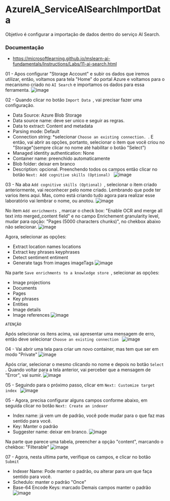# AzureIA_ServiceAISearchImportData
Objetivo é configurar a importação de dados dentro do serviço AI Search.

### Documentação
 - https://microsoftlearning.github.io/mslearn-ai-fundamentals/Instructions/Labs/11-ai-search.html


01 - Apos configurar "Storage Account" e subir os dados que iremos utilizar, então, voltamos para tela "Home" do portal Azure e voltamos para o mecanismo criado no  ``` AI Search ``` e importamos os dados para essa ferramenta.
![image](https://github.com/user-attachments/assets/8bda1755-14f1-4e71-b38c-7c5833a37553)

02 - Quando clicar no botão ``` Import Data  ```, vai precisar fazer uma configuração.
   * Data Source: Azure Blob Storage
   * Data source name: deve ser unico e seguir as regras.
   * Data to extract: Content and metadata
   * Parsing mode: Default
   * Connection string: *selecionar ``` Choose an existing connection.  ```. E então, vai abrir as opções, portanto, selecionar o item que você criou no "Storage"(sempre clicar no nome até habilitar o botão "Select")
   * Managed identity authentication: None
   * Container name: preenchido automaticamente
   * Blob folder: deixar em branco
   * Description: opcional.
Preenchendo todos os campos então clicar no botão ``` Next: Add cognitive skills (Optional)  ```
![image](https://github.com/user-attachments/assets/2ca4cb3f-1132-4445-9fe2-2d06ff0e038d)

03 - Na aba ``` Add cognitive skills (Optional)  ```, selecionar o item criado anteriormente, vai reconhecer pelo nome criado. Lembrando que pode ter varios itens aqui. Mas, como está criando tudo agora para realizar esse laboratório vai lembrar o nome, ou anotou.
![image](https://github.com/user-attachments/assets/0921016f-da0a-4259-81a9-c9d2a7044bdd)

No item ``` Add enrichments  ```, marcar o check box: "Enable OCR and merge all text into merged_content field" e no campo Enrichement granularity level, mudar para opção: "Pages (5000 characters chunks)", no chekbox abaixo não selecionar.
![image](https://github.com/user-attachments/assets/c0281e64-834a-47a9-a463-1e70445f4ca3)

Agora, selecionar as opções:
   * Extract location names	 	    locations
   * Extract key phrases	 	    keyphrases
   * Detect sentiment	 	        entiment
   * Generate tags from images	 	imageTags
![image](https://github.com/user-attachments/assets/73978935-37fb-4053-9307-e835f6170ac0)

Na parte ``` Save enrichments to a knowledge store  ```, selecionar as opções:
   * Image projections
   * Documents
   * Pages
   * Key phrases
   * Entities
   * Image details
   * Image references
![image](https://github.com/user-attachments/assets/5171558e-0e13-47fa-a01d-4095b32d5fe2)

``` ATENÇÂO  ```

Após selecionar os itens acima, vai apresentar uma mensagem de erro, então deve selecionar ``` Choose an existing connection  ```
![image](https://github.com/user-attachments/assets/77d9b279-8b51-4f0b-a53b-08632313f3e9)

04 - Vai abrir uma tela para criar um novo container, mas tem que ser em modo "Private"
![image](https://github.com/user-attachments/assets/e39bc68f-9f00-4c0b-88af-58b6fb5a2593)

Após criar, selecionar o mesmo clicando no nome e depois no botão ``` Select  ```. Quando voltar para a tela anterior, vai perceber que a mensagem de "Error", vai sumir.
![image](https://github.com/user-attachments/assets/53727576-db9a-40df-adef-31232ed00251)

05 - Seguindo para o próximo passo, clicar em ``` Next: Customize target index  ```
![image](https://github.com/user-attachments/assets/67e1e68f-0a1a-4502-bce0-487bc0d38020)

05 - Agora, precisa configurar alguns campos conforme abaixo, em seguida clicar no botão ``` Next: Create an indexer  ```
   * Index name: já vem um de padrão, você pode mudar para o que faz mas sentido para você.
   * Key: Manter o padrão
   * Suggester name: deixar em branco.
![image](https://github.com/user-attachments/assets/77fbc3c5-af91-4829-8f96-2d0edb7f08a2)

Na parte que parece uma tabela, preencher a opção "content", marcando o chekbox: "Filterable"
![image](https://github.com/user-attachments/assets/92c3abb8-42bf-477d-ab59-e0ffbae21aa3)

07 - Agora, nesta ultima parte, verifique os campos, e clicar no botão ``` Submit ```
   * Indexer Name: Pode manter o padrão, ou alterar para um que faça sentido para você.
   * Schedulo: manter o padrão "Once"
   * Base-64 Encode Keys: marcado
Demais campos manter o padrão
![image](https://github.com/user-attachments/assets/550a3e16-823c-4ca9-8e4f-94ef5773f8ae)
